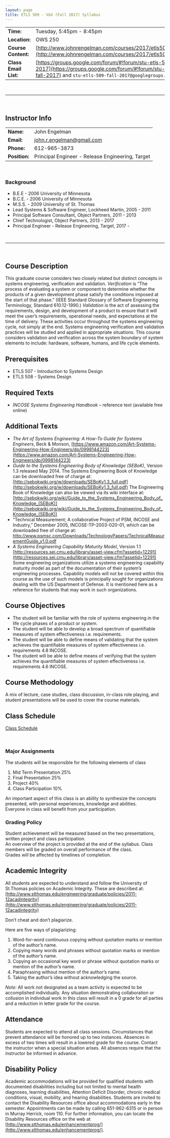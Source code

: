 ```yaml
---
layout: page
title: ETLS 509 - V&V (Fall 2017) Syllabus
---
```



|                       |                                                                                                                                                                                |
|:----------------------|:-------------------------------------------------------------------------------------------------------------------------------------------------------------------------------|
| __Time:__             | Tuesday, 5:45pm - 8:45pm                                                                                                                                                       |
| __Location:__         | OWS 250                                                                                                                                                                        |
| __Course Content:__   | [http://www.johnrengelman.com/courses/2017/etls509/index.html](http://www.johnrengelman.com/courses/2017/etls509/index.html)                                                   |
| __Class Email List:__ | [https://groups.google.com/forum/#!forum/stu-etls-509-fall-2017](https://groups.google.com/forum/#!forum/stu-etls-509-fall-2017) and `stu-etls-509-fall-2017@googlegroups.com` |

<br/>

---

<br/>

## Instructor Info

|               |                                                  |
|:--------------|:-------------------------------------------------|
| __Name:__     | John Engelman                                    |
| __Email:__    | john.r.engelman@gmail.com                        |
| __Phone:__    | 612-965-3873                                     |
| __Position:__ | Principal Engineer - Release Engineering, Target |

<br/>

### Background

* B.E.E - 2006 University of Minnesota
* B.C.E. - 2006 University of Minnesota
* M.S.S. - 2009 University of St. Thomas
* Lead Systems & Software Engineer, Lockheed Martin, 2005 - 2011
* Principal Software Consultant, Object Partners, 2011 - 2013
* Chief Technologist, Object Partners, 2013 - 2017
* Principal Engineer - Release Engineering, Target, 2017 -

<br/>

---

<br/>

## Course Description

This graduate course considers two closely related but distinct concepts in systems engineering, verification and validation.
_Verification_ is “The process of evaluating a system or component to determine whether the products of a given development phase satisfy the conditions imposed at the start of that phase.” (IEEE Standard Glossary of Software Engineering Terminology, Standard 610.12-1990.)
_Validation_ is the act of assessing the requirements, design, and development of a product to ensure that it will meet the user’s requirements, operational needs, and expectations at the time of delivery.
These activities occur throughout the systems engineering cycle, not simply at the end. Systems engineering verification and validation practices will be studied and applied in appropriate situations.
This course considers validation and verification across the system boundary of system elements to include: hardware, software, humans, and life cycle elements.

## Prerequisites

* ETLS 507 - Introduction to Systems Design
* ETLS 508 - Systems Design

## Required Texts

* _INCOSE Systems Engineering Handbook_ – reference text (available free online)

## Additional Texts

* _The Art of Systems Engineering: A How-To Guide for Systems Engineers_, Beck & Monson, [https://www.amazon.com/Art-Systems-Engineering-How-Engineers/dp/0998144223](https://www.amazon.com/Art-Systems-Engineering-How-Engineers/dp/0998144223)
* _Guide to the Systems Engineering Body of Knowledge (SEBoK)_, Version 1.3 released May 2014.
  The Systems Engineering Book of Knowledge can be downloaded free of charge at:
  [http://sebokwiki.org/w/downloads/SEBoKv1.3_full.pdf](http://sebokwiki.org/w/downloads/SEBoKv1.3_full.pdf)
  The Engineering Book of Knowledge can also be viewed via its wiki interface at:
  [http://sebokwiki.org/wiki/Guide_to_the_Systems_Engineering_Body_of_Knowledge_(SEBoK)](http://sebokwiki.org/wiki/Guide_to_the_Systems_Engineering_Body_of_Knowledge_(SEBoK))
* “Technical Measurement; A collaborative Project of PSM, INCOSE and Industry,” December 2005, INCOSE-TP-2003-020-01, which can be downloaded free of charge at:
  [http://www.psmsc.com/Downloads/TechnologyPapers/TechnicalMeasurementGuide_v1.0.pdf ](http://www.psmsc.com/Downloads/TechnologyPapers/TechnicalMeasurementGuide_v1.0.pdf )
* _A Systems Engineering Capability Maturity Model_, Version 1.1
  [http://resources.sei.cmu.edu/library/asset-view.cfm?assetid=12291](http://resources.sei.cmu.edu/library/asset-view.cfm?assetid=12291)
  Some engineering organizations utilize a systems engineering capability maturity model as part of the documentation of their system’s engineering processes.  Capability models will not be covered within this course as the use of such models is principally sought for organizations dealing with the US Department of Defense.  It is mentioned here as a reference for students that may work in such organizations.

## Course Objectives

* The student will be familiar with the role of systems engineering in the life cycle phases of a product or system.
* The student will be able to develop a broad spectrum of quantifiable measures of system effectiveness i.e. requirements.
* The student will be able to define means of validating that the system achieves the quantifiable measures of system effectiveness i.e. requirements 4.8 INCOSE.
* The student will be able to define means of verifying that the system achieves the quantifiable measures of system effectiveness i.e. requirements 4.6 INCOSE.

## Course Methodology

A mix of lecture, case studies, class discussion, in-class role playing, and student
presentations will be used to cover the course materials.

## Class Schedule

[Class Schedule](schedule.html)

<br/>

### Major Assignments

The students will be responsible for the following elements of class

1. Mid Term Presentation    25%
1. Final Presentation       25%
1. Project                  40%
1. Class Participation      10%

An important aspect of this class is an ability to synthesize the concepts presented, with personal experiences, knowledge and abilities.  
Everyone in class will benefit from your participation.


### Grading Policy

Student achievement will be measured based on the two presentations, written project and class participation.  
An overview of the project is provided at the end of the syllabus. Class members will be graded on overall performance of the class.  
Grades will be affected by timelines of completion.

## Academic Integrity

All students are expected to understand and follow the University of St.Thomas
policies on Academic Integrity. These are described at: [http://www.stthomas.edu/engineering/graduate/policies/2011-12acadintegrity](http://www.stthomas.edu/engineering/graduate/policies/2011-12acadintegrity)

Don’t cheat and don’t plagiarize.

Here are five ways of plagiarizing:

1. Word-for-word continuous copying without quotation marks or mention of the author’s name.
1. Copying many words and phrases without quotation marks or mention of the author’s name.
1. Copying an occasional key word or phrase without quotation marks or mention of the author’s name.
1. Paraphrasing without mention of the author’s name.
1. Taking the author’s idea without acknowledging the source.

_Note:_
All work not designated as a team activity is expected to be accomplished individually.
Any situation demonstrating collaboration or collusion in individual work in this class will result in a 0 grade for all parties and a reduction in letter grade for the course.

## Attendance

Students are expected to attend all class sessions.
Circumstances that prevent attendance will be honored up to two instances.
Absences in excess of two times will result in a lowered grade for the course.
Contact the instructor when a special situation arises.
All absences require that the instructor be informed in advance.

## Disability Policy

Academic accommodations will be provided for qualified students with documented disabilities including but not limited to mental health diagnoses, learning disabilities, Attention Deficit Disorder, chronic medical conditions, visual, mobility, and hearing disabilities.
Students are invited to contact the Disability Resources office about accommodations early in the semester.
Appointments can be made by calling 651-962-6315 or in person in Murray Herrick, room 110.
For further information, you can locate the Disability Resources office on the web at [http://www.stthomas.edu/enhancementprog/](http://www.stthomas.edu/enhancementprog/).
